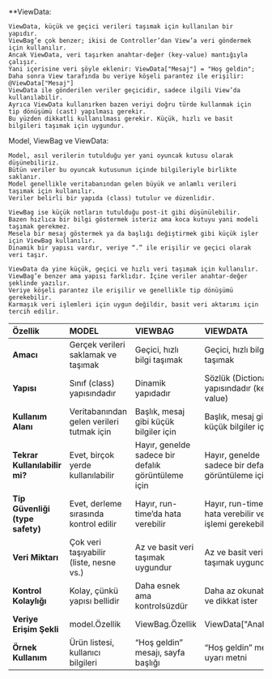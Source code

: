 **ViewData:

    ViewData, küçük ve geçici verileri taşımak için kullanılan bir yapıdır.
    ViewBag’e çok benzer; ikisi de Controller’dan View’a veri göndermek için kullanılır.
    Ancak ViewData, veri taşırken anahtar-değer (key-value) mantığıyla çalışır.
    Yani içerisine veri şöyle eklenir: ViewData["Mesaj"] = "Hoş geldin";
    Daha sonra View tarafında bu veriye köşeli parantez ile erişilir: @ViewData["Mesaj"]
    ViewData ile gönderilen veriler geçicidir, sadece ilgili View’da kullanılabilir.
    Ayrıca ViewData kullanırken bazen veriyi doğru türde kullanmak için tip dönüşümü (cast) yapılması gerekir.
    Bu yüzden dikkatli kullanılması gerekir. Küçük, hızlı ve basit bilgileri taşımak için uygundur.

Model, ViewBag ve ViewData:

    Model, asıl verilerin tutulduğu yer yani oyuncak kutusu olarak düşünebiliriz.
    Bütün veriler bu oyuncak kutusunun içinde bilgileriyle birlikte saklanır.
    Model genellikle veritabanından gelen büyük ve anlamlı verileri taşımak için kullanılır.
    Veriler belirli bir yapıda (class) tutulur ve düzenlidir.
    
    ViewBag ise küçük notların tutulduğu post-it gibi düşünülebilir.
    Bazen hızlıca bir bilgi göstermek isteriz ama koca kutuyu yani modeli taşımak gerekmez.
    Mesela bir mesaj göstermek ya da başlığı değiştirmek gibi küçük işler için ViewBag kullanılır.
    Dinamik bir yapısı vardır, veriye “.” ile erişilir ve geçici olarak veri taşır.
    
    ViewData da yine küçük, geçici ve hızlı veri taşımak için kullanılır.
    ViewBag’e benzer ama yapısı farklıdır. İçine veriler anahtar-değer şeklinde yazılır.
    Veriye köşeli parantez ile erişilir ve genellikle tip dönüşümü gerekebilir.
    Karmaşık veri işlemleri için uygun değildir, basit veri aktarımı için tercih edilir.

| **Özellik**                     | **MODEL**                                 | **VIEWBAG**                                        | **VIEWDATA**                                                 |
| :------------------------------ | :---------------------------------------- | :------------------------------------------------- | :----------------------------------------------------------- |
| **Amacı**                       | Gerçek verileri saklamak ve taşımak       | Geçici, hızlı bilgi taşımak                        | Geçici, hızlı bilgi taşımak                                  |
| **Yapısı**                      | Sınıf (class) yapısındadır                | Dinamik yapıdadır                                  | Sözlük (Dictionary) yapısındadır (key-value)                 |
| **Kullanım Alanı**              | Veritabanından gelen verileri tutmak için | Başlık, mesaj gibi küçük bilgiler için             | Başlık, mesaj gibi küçük bilgiler için                       |
| **Tekrar Kullanılabilir mi?**   | Evet, birçok yerde kullanılabilir         | Hayır, genelde sadece bir defalık görüntüleme için | Hayır, genelde sadece bir defalık görüntüleme için           |
| **Tip Güvenliği (type safety)** | Evet, derleme sırasında kontrol edilir    | Hayır, run-time’da hata verebilir                  | Hayır, run-time’da hata verebilir ve cast işlemi gerekebilir |
| **Veri Miktarı**                | Çok veri taşıyabilir (liste, nesne vs.)   | Az ve basit veri taşımak uygundur                  | Az ve basit veri taşımak uygundur                            |
| **Kontrol Kolaylığı**           | Kolay, çünkü yapısı bellidir              | Daha esnek ama kontrolsüzdür                       | Daha az okunabilir ve dikkat ister                           |
| **Veriye Erişim Şekli**         | model.Özellik                             | ViewBag.Özellik                                    | ViewData["Anahtar"]                                          |
| **Örnek Kullanım**              | Ürün listesi, kullanıcı bilgileri         | “Hoş geldin” mesajı, sayfa başlığı                 | “Hoş geldin” mesajı, uyarı metni                             |
